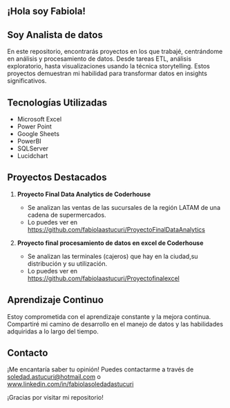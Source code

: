 ## ¡Hola soy Fabiola!

## Soy Analista de datos 
En este repositorio, encontrarás proyectos en los que trabajé, centrándome en análisis y procesamiento de datos. Desde tareas ETL, análisis exploratorio, hasta visualizaciones usando la técnica storytelling.
Estos proyectos demuestran mi habilidad para transformar datos en insights significativos.

## Tecnologías Utilizadas
- Microsoft Excel
- Power Point
- Google Sheets
- PowerBI
- SQLServer
- Lucidchart

## Proyectos Destacados
1. **Proyecto Final Data Analytics de Coderhouse**
   - Se analizan las ventas de las sucursales de la región LATAM de una cadena de supermercados.
   - Lo puedes ver en https://github.com/fabiolaastucuri/ProyectoFinalDataAnalytics

2. **Proyecto final procesamiento de datos en excel de Coderhouse**
   - Se analizan las terminales (cajeros) que hay en la ciudad,su distribución y su utilización.
   - Lo puedes ver en https://github.com/fabiolaastucuri/Proyectofinalexcel

## Aprendizaje Continuo
Estoy comprometida con el aprendizaje constante y la mejora continua. 
Compartiré mi camino de desarrollo en el manejo de datos y las habilidades adquiridas a lo largo del tiempo.

## Contacto
¡Me encantaría saber tu opinión! Puedes contactarme a través de 
soledad.astucuri@hotmail.com  o www.linkedin.com/in/fabiolasoledadastucuri

¡Gracias por visitar mi repositorio!

